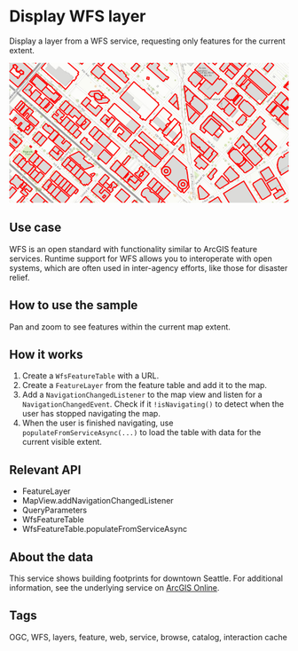 # Display WFS layer

Display a layer from a WFS service, requesting only features for the current extent.

![](DisplayWFSLayer.png)

## Use case

WFS is an open standard with functionality similar to ArcGIS feature
services. Runtime support for WFS allows you to interoperate with open
systems, which are often used in inter-agency efforts, like those for
disaster relief.

## How to use the sample

Pan and zoom to see features within the current map extent.

## How it works

1. Create a `WfsFeatureTable` with a URL. 
2. Create a `FeatureLayer` from the feature table and add it to the map.
3. Add a `NavigationChangedListener` to the map view and listen for a
   `NavigationChangedEvent`. Check if it `!isNavigating()` to detect
   when the user has stopped navigating the map.
4. When the user is finished navigating, use
   `populateFromServiceAsync(...)` to load the table with data for the
   current visible extent.

## Relevant API

* FeatureLayer
* MapView.addNavigationChangedListener
* QueryParameters
* WfsFeatureTable
* WfsFeatureTable.populateFromServiceAsync

## About the data

This service shows building footprints for downtown Seattle. For
additional information, see the underlying service on
[ArcGIS Online](https://arcgisruntime.maps.arcgis.com/home/item.html?id=1b81d35c5b0942678140efc29bc25391).

## Tags
OGC, WFS, layers,  feature, web, service, browse, catalog, interaction cache